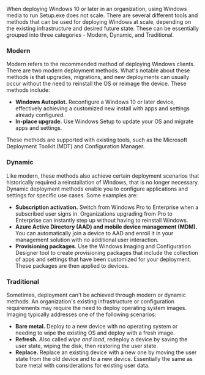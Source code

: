 When deploying Windows 10 or later in an organization, using Windows media to run Setup.exe does not scale. There are several different tools and methods that can be used for deploying Windows at scale, depending on the existing infrastructure and desired future state. These can be essentially grouped into three categories - Modern, Dynamic, and Traditional.

### **Modern**

Modern refers to the recommended method of deploying Windows clients. There are two modern deployment methods. What's notable about these methods is that upgrades, migrations, and new deployments can usually occur without the need to reinstall the OS or reimage the device. These methods include:

 -  **Windows Autopilot.** Reconfigure a Windows 10 or later device, effectively achieving a customized new install with apps and settings already configured.
 -  **In-place upgrade.** Use Windows Setup to update your OS and migrate apps and settings.

These methods are supported with existing tools, such as the Microsoft Deployment Toolkit (MDT) and Configuration Manager.

### **Dynamic**

Like modern, these methods also achieve certain deployment scenarios that historically required a reinstallation of Windows, that is no longer necessary. Dynamic deployment methods enable you to configure applications and settings for specific use cases. Some examples are:

 -  **Subscription activation.** Switch from Windows Pro to Enterprise when a subscribed user signs in. Organizations upgrading from Pro to Enterprise can instantly step up without having to reinstall Windows.
 -  **Azure Active Directory (AAD) and mobile device management (MDM).** You can automatically join a device to AAD and enroll it in your management solution with no additional user interaction.
 -  **Provisioning packages**. Use the Windows Imaging and Configuration Designer tool to create provisioning packages that include the collection of apps and settings that have been customized for your deployment. These packages are then applied to devices.

### **Traditional**

Sometimes, deployment can't be achieved through modern or dynamic methods. An organization's existing infrastructure or configuration requirements may require the need to deploy operating system images. Imaging typically addresses one of the following scenarios:

 -  **Bare metal.** Deploy to a new device with no operating system or needing to wipe the existing OS and deploy with a fresh image.
 -  **Refresh.** Also called *wipe and load*, redeploy a device by saving the user state, wiping the disk, then restoring the user state.
 -  **Replace.** Replace an existing device with a new one by moving the user state from the old device and to a new device. Essentially the same as bare metal with considerations for existing user data.

